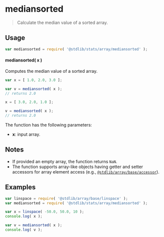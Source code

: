 <!--

@license Apache-2.0

Copyright (c) 2025 The Stdlib Authors.

Licensed under the Apache License, Version 2.0 (the "License");
you may not use this file except in compliance with the License.
You may obtain a copy of the License at

   http://www.apache.org/licenses/LICENSE-2.0

Unless required by applicable law or agreed to in writing, software
distributed under the License is distributed on an "AS IS" BASIS,
WITHOUT WARRANTIES OR CONDITIONS OF ANY KIND, either express or implied.
See the License for the specific language governing permissions and
limitations under the License.

-->

# mediansorted

> Calculate the median value of a sorted array.

<section class="intro">

</section>

<!-- /.intro -->

<section class="usage">

## Usage

```javascript
var mediansorted = require( '@stdlib/stats/array/mediansorted' );
```

#### mediansorted( x )

Computes the median value of a sorted array.

```javascript
var x = [ 1.0, 2.0, 3.0 ];

var v = mediansorted( x );
// returns 2.0

x = [ 3.0, 2.0, 1.0 ];

v = mediansorted( x );
// returns 2.0
```

The function has the following parameters:

-   **x**: input array.

</section>

<!-- /.usage -->

<section class="notes">

## Notes

-   If provided an empty array, the function returns `NaN`.
-   The function supports array-like objects having getter and setter accessors for array element access (e.g., [`@stdlib/array/base/accessor`][@stdlib/array/base/accessor]).

</section>

<!-- /.notes -->

<section class="examples">

## Examples

<!-- eslint no-undef: "error" -->

```javascript
var linspace = require( '@stdlib/array/base/linspace' );
var mediansorted = require( '@stdlib/stats/array/mediansorted' );

var x = linspace( -50.0, 50.0, 10 );
console.log( x );

var v = mediansorted( x );
console.log( v );
```

</section>

<!-- /.examples -->

<!-- Section for related `stdlib` packages. Do not manually edit this section, as it is automatically populated. -->

<section class="related">

</section>

<!-- /.related -->

<!-- Section for all links. Make sure to keep an empty line after the `section` element and another before the `/section` close. -->

<section class="links">

[@stdlib/array/base/accessor]: https://github.com/stdlib-js/array-base-accessor

</section>

<!-- /.links -->
